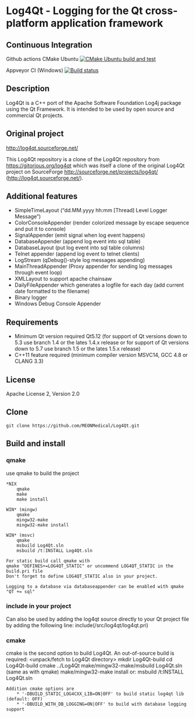 Log4Qt - Logging for the Qt cross-platform application framework
================================================================

Continuous Integration
----------------------
Github actions CMake Ubuntu [![CMake Ubuntu build and test](https://github.com/MEONMedical/Log4Qt/actions/workflows/cmake-ubuntu.yml/badge.svg)](https://github.com/MEONMedical/Log4Qt/actions/workflows/cmake-ubuntu.yml)

Appveyor CI (Windows) [![Build status](https://ci.appveyor.com/api/projects/status/yhlqvbqeooy7ds2l?svg=true)](https://ci.appveyor.com/project/MeonMedical/log4qt)


Description
-----------
Log4Qt is a C++ port of the Apache Software Foundation Log4j package using the Qt Framework.
It is intended to be used by open source and commercial Qt projects.

Original project
----------------
http://log4qt.sourceforge.net/

This Log4Qt repository is a clone of the Log4Qt repository from https://gitorious.org/log4qt
which was itself a clone of the original Log4Qt project on SourceForge http://sourceforge.net/projects/log4qt/ (http://log4qt.sourceforge.net/).

Additional features
-------------------
* SimpleTimeLayout (“dd.MM.yyyy hh:mm [Thread] Level Logger Message”)
* ColorConsoleAppender (render colorized message by escape sequence and put it to console)
* SignalAppender (emit signal when log event happens)
* DatabaseAppender (append log event into sql table)
* DatabaseLayout (put log event into sql table columns)
* Telnet appender (append log event to telnet clients)
* LogStream (qDebug()-style log messages appending)
* MainThreadAppender (Proxy appender for sending log messages through event loop)
* XMLLayout to support apache chainsaw
* DailyFileAppender which generates a logfile for each day (add current date formatted to the filename)
* Binary logger
* Windows Debug Console Appender

Requirements
------------
* Minimum Qt version required Qt5.12 (for support of Qt versions down to 5.3 use branch 1.4 or the lates 1.4.x release
  or for support of Qt versions down to 5.7 use branch 1.5 or the lates 1.5.x release)
* C++11 feature required (minimum compiler version MSVC14, GCC 4.8 or CLANG 3.3)

License
-------
Apache License 2, Version 2.0

Clone
-----
    git clone https://github.com/MEONMedical/Log4Qt.git

Build and install
-----------------
### qmake
use qmake to build the project

    *NIX
        qmake
        make
        make install

    WIN* (mingw)
        qmake
        mingw32-make
        mingw32-make install

    WIN* (msvc)
        qmake
        msbuild Log4Qt.sln
        msbuild /t:INSTALL Log4Qt.sln

    For static build call qmake with
    qmake "DEFINES+=LOG4QT_STATIC" or uncommend LOG4QT_STATIC in the build.pri file
    Don't forget to define LOG4QT_STATIC also in your project.

    Logging to a database via databaseappender can be enabled with qmake "QT += sql"

### include in your project
Can also be used by adding the log4qt source directly to your Qt project file by adding the following line:
include(<unpackdir>/src/log4qt/log4qt.pri)

### cmake
cmake is the second option to build Log4Qt. An out-of-source build is required:
    <unpack/fetch to Log4Qt directory>
    mkdir Log4Qt-build
    cd Log4Qt-build
    cmake ../Log4Qt
    make/mingw32-make/msbuild Log4Qt.sln (same as with qmake)
    make/mingw32-make install
    or:
    msbuild /t:INSTALL Log4Qt.sln

    Addition cmake options are
        * '-DBUILD_STATIC_LOG4CXX_LIB=ON|OFF' to build static log4qt lib (default: OFF)
        * '-DBUILD_WITH_DB_LOGGING=ON|OFF' to build with database logging support
